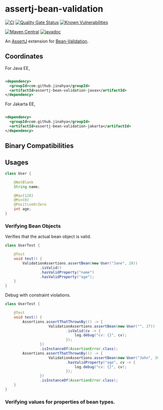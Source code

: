 # assertj-bean-validation

[![CI](https://github.com/jinahya/assertj-bean-validation/actions/workflows/maven.yml/badge.svg)](https://github.com/jinahya/assertj-bean-validation/actions/workflows/maven.yml)
[![Quality Gate Status](https://sonarcloud.io/api/project_badges/measure?project=jinahya_assertj-bean-validation&metric=alert_status)](https://sonarcloud.io/dashboard?id=jinahya_assertj-bean-validation)
[![Known Vulnerabilities](https://snyk.io/test/github/jinahya/assertj-bean-validation/badge.svg)](https://snyk.io/test/github/jinahya/assertj-bean-validation)

[![Maven Central](https://img.shields.io/maven-central/v/com.github.jinahya/assertj-bean-validation)](https://search.maven.org/artifact/com.github.jinahya/assertj-bean-validation)
[![javadoc](https://javadoc.io/badge2/com.github.jinahya/assertj-bean-validation/javadoc.svg)](https://javadoc.io/doc/com.github.jinahya/assertj-bean-validation)

An [AssertJ](https://joel-costigliola.github.io/assertj/) extension for [Bean-Validation](https://beanvalidation.org/).

## Coordinates

For Java EE,

```xml

<dependency>
  <groupId>com.github.jinahya</groupId>
  <artifactId>assertj-bean-validation-javax</artifactId>
</dependency>
```

For Jakarta EE,

```xml

<dependency>
  <groupId>com.github.jinahya</groupId>
  <artifactId>assertj-bean-validation-jakarta</artifactId>
</dependency>
```

## Binary Compatibilities

## Usages

```java
class User {

    @NotBlank
    String name;

    @Max(128)
    @Min(0)
    @PositiveOrZero
    int age;
}
```

### Verifying Bean Objects

Verifies that the actual bean object is valid.

```java
class UserTest {

    @Test
    void test() {
        ValidationAssertions.assertBean(new User("Jane", 28))
                .isValid()
                .hasValidProperty("name")
                .hasValidProperty("age");
    }
}
```

Debug with constraint violations.

```java
class UserTest {

    @Test
    void test() {
        Assertions.assertThatThrownBy(() -> {
                    ValidationAssertions.assertBean(new User("", 27))
                            .isValid(cv -> {
                                log.debug("cv: {}", cv);
                            });
                })
                .isInstanceOf(AssertionError.class);
        Assertions.assertThatThrownBy(() -> {
                    ValidationAssertions.assertBean(new User("John", 300))
                            .hasValidProperty("age", cv -> {
                                log.debug("cv: {}", cv);
                            });
                })
                .isInstanceOf(AssertionError.class);
    }
}
```

### Verifying values for properties of bean types.